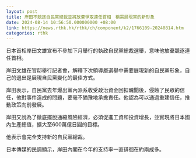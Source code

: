 ```yaml
---
layout: post
title: 岸田不競逐自民黨總裁並將放棄爭取連任首相　稱需展現黨的新形象
date: 2024-08-14 10:56:50.000000000 +08:00
link: https://news.rthk.hk/rthk/ch/component/k2/1766109-20240814.htm
categories: rthk
---
```


日本首相岸田文雄宣布不參加下月舉行的執政自民黨總裁選舉，意味他放棄競逐連任首相。

岸田文雄在官邸舉行記者會，解釋下次領導層選舉中需要展現新的自民黨形象，自己的退出是展現自民黨變化的最佳方式。

岸田表示，自民黨去年爆出黨內派系收受政治資金回扣醜聞後，侵蝕了民眾的信任，他對事件造成的問題，要毫不猶豫地承擔責任。他認為可以通過重建信任，推動政策向前發展。

岸田又說為了徹底擺脫通縮風險經濟，必須促進工資和投資增長，並實現將日本國內生產總值，擴大至600萬億日圓的目標。

他表示會完全支持新的自民黨總裁。

日本傳媒的民調顯示，岸田內閣在今年的支持率一直徘徊在約兩成多。
